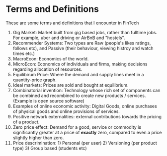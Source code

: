# Terms and Definitions

These are some terms and definitions that I encounter in FinTech

1. Gig Market: Market built from gig based jobs, rather than fulltime jobs. For example, uber and driving or AirBnB and "hostels".
2. Recommender Systems: Two types are Raw (people's likes ratings, follows etc), and Passive (their behaviour, viewing histroy and watch times etc.)
3. MacroEcon: Economics of the world.
4. MicroEcon: Economics of individuals and firms, making decisions regarding allocation of resources.
5. Equilibirum Price: Where the demand and supply lines meet in a quantity-price graph.
6. Ideal markets: Prices are sold and bought at equilibrium.
7. Combinatorial invention: Technology whose rich set of components can be combined and recombined to create new products / services. (Example is open source software)
8. Examples of online economic activity: Digital Goods, online purchases of physical goods and online provisions of services.
9. Positive network externalities: external contributions towards the pricing of a product.
10. Zero price effect: Demand for a good, service or commodity is significantly greater at a price of **exactly** zero, compared to even a price slightly higher than zero.
11. Price descrimination: 1) Personal (per user) 2) Versioning (per product type) 3) Group based (students etc)
